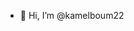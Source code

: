 - 👋 Hi, I’m @kamelboum22


<!---
kamelboum22/kamelboum22 is a ✨ special ✨ repository because its `README.md` (this file) appears on your GitHub profile.
You can click the Preview link to take a look at your changes.
--->
